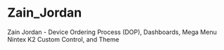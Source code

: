 # Zain_Jordan
Zain Jordan - Device Ordering Process (DOP), Dashboards, Mega Menu Nintex K2 Custom Control, and Theme 
